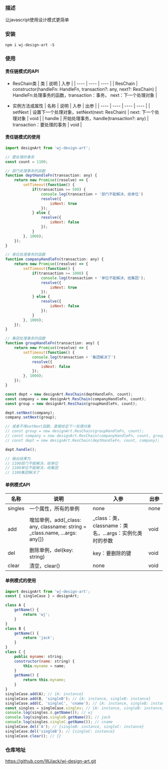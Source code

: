 ### 描述
让javascript使用设计模式更简单

### 安装
`npm i wj-design-art -S`

### 使用

#### 责任链模式的API

- ResChain类
| 类 | 说明 | 入参 |
| ---- | ---- | ---- |
| ResChain | constructor(handleFn: HandleFn, transaction?: any,  next?: ResChain) | HandleFn:处理事务的函数，transaction：事务， next：下一个处理对象 |

- 实例方法或属性
| 名称 | 说明 | 入参 | 出参 |
| ---- | ---- | ---- | ---- |
| setNext | 设置下一个处理对象，setNext(next: ResChain) | next: 下一个处理对象 | void |
| handle | 开始处理事务，handle(transaction?: any) | transaction：要处理的事务 | void |

#### 责任链模式的使用
```javascript
import designArt from 'wj-design-art';

// 要处理的事务
const count = 1100;

// 部门处理事务的函数
function deptHandleFn(transaction: any) {
    return new Promise((resolve) => {
        setTimeout(function() {
            if(transaction >= 500) {
                console.log(transaction + '部门不能解决，给单位')
                resolve({
                    isNext: true
                });
            } else {
                resolve({
                    isNext: false
                });
            }
        }, 1000);
    });
}

// 单位处理事务的函数
function companyHandleFn(transaction: any) {
    return new Promise((resolve) => {
        setTimeout(function() {
            if(transaction >= 1000) {
                console.log(transaction + '单位不能解决，给集团');
                resolve({
                    isNext: true
                });
            } else {
                resolve({
                    isNext: false
                });
            }
        }, 1000);
    });
}

// 集团处理事务的函数
function groupHandleFn(transaction: any) {
    return new Promise((resolve) => {
        setTimeout(function() {
            console.log(transaction + '集团解决了')
            resolve({
                isNext: false
            });
        }, 1000);
    });
}

const dept = new designArt.ResChain(deptHandleFn, count);
const company = new designArt.ResChain(companyHandleFn, count);
const group = new designArt.ResChain(groupHandleFn, count);

dept.setNext(company);
company.setNext(group);

// 或者不用setNext函数，直接给定下一处理对象
// const group = new designArt.ResChain(groupHandleFn, count);
// const company = new designArt.ResChain(companyHandleFn, count, group);
// const dept = new designArt.ResChain(deptHandleFn, count, company);

dept.handle();

// 输出结果为
// 1100部门不能解决，给单位
// 1100单位不能解决，给集团
// 1100集团解决了
```

#### 单例模式API
| 名称 | 说明 | 入参 | 出参 |
| ---- | ---- | ---- | ---- |
| singles | 一个属性，所有的单例 | none | none |
| add | 增加单例，add(_class: any, classname: string = _class.name, ...args: any[]) | _class：类，classname：类名，...args：实例化类时的参数 | void |
| del | 删除单例，del(key: string) | key：要删除的键 | void |
| clear | 清空，clear() | none | void |

#### 单例模式的使用
```javascript
import designArt from 'wj-design-art';
const { singleCase } = designArt;

class A {
    getName() {
        return 'wj';
    }
}
class B {
    getName() {
        return 'jack';
    }
}
class C {
    public myname: string;
    constructor(name: string) {
        this.myname = name;
    }
    getName() {
        return this.myname;
    }
}
singleCase.add(A); // {A: instance}
singleCase.add(B, 'singleB'); // {A: instance, singleB: instance}
singleCase.add(C, 'singleC', 'cname'); // {A: instance, singleB: instance, singleC: instance}
const singles = singleCase.singles; // {A: instance, singleB: instance, singleC: instance}
console.log(singles.A.getName()); // wj
console.log(singles.singleB.getName()); // jack
console.log(singles.singleC.getName()); // cname
singleCase.del('A'); // {singleB: instance, singleC: instance}
singleCase.del('singleB'); // {singleC: instance}
singleCase.clear(); // {}
```

### 仓库地址
<https://github.com/WJjack/wj-design-art.git>
